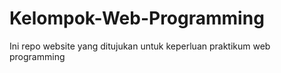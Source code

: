 # Kelompok-Web-Programming

Ini repo website yang ditujukan untuk keperluan praktikum web programming
